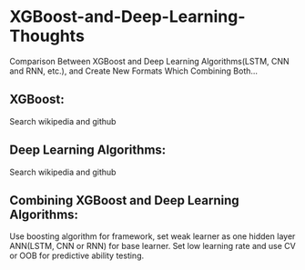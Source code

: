 # XGBoost-and-Deep-Learning-Thoughts
Comparison Between XGBoost and Deep Learning Algorithms(LSTM, CNN and RNN, etc.), and Create New Formats Which Combining Both...

## XGBoost:
Search wikipedia and github

## Deep Learning Algorithms:
Search wikipedia and github

## Combining XGBoost and Deep Learning Algorithms:
Use boosting algorithm for framework, set weak learner as one hidden layer ANN(LSTM, CNN or RNN) for base learner. Set low learning rate and use CV or OOB for predictive ability testing.


